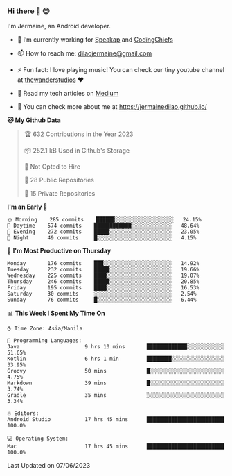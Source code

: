 ### Hi there 👋 😎
I'm Jermaine, an Android developer.

- 🔭 I’m currently working for [Speakap](https://www.speakap.com/) and [CodingChiefs](https://codingchiefs.com/en/)

- 📫 How to reach me: dilaojermaine@gmail.com

- ⚡ Fun fact: I love playing music! You can check our tiny youtube channel at [thewanderstudios](https://www.youtube.com/thewanderstudios) ♥️

- 📖 Read my tech articles on [Medium](https://jermainedilao.medium.com/)

- 👀 You can check more about me at https://jermainedilao.github.io/

<!--
**jermainedilao/jermainedilao** is a ✨ _special_ ✨ repository because its `README.md` (this file) appears on your GitHub profile.

Here are some ideas to get you started:

- 🔭 I’m currently working on ...
- 🌱 I’m currently learning ...
- 👯 I’m looking to collaborate on ...
- 🤔 I’m looking for help with ...
- 💬 Ask me about ...
- 📫 How to reach me: ...
- 😄 Pronouns: ...
- ⚡ Fun fact: ...
-->

<!--START_SECTION:waka-->
**🐱 My Github Data** 

> 🏆 632 Contributions in the Year 2023
 > 
> 📦 252.1 kB Used in Github's Storage 
 > 
> 🚫 Not Opted to Hire
 > 
> 📜 28 Public Repositories 
 > 
> 🔑 15 Private Repositories  
 > 
**I'm an Early 🐤** 

```text
🌞 Morning    285 commits    ██████░░░░░░░░░░░░░░░░░░░   24.15% 
🌆 Daytime    574 commits    ████████████░░░░░░░░░░░░░   48.64% 
🌃 Evening    272 commits    █████░░░░░░░░░░░░░░░░░░░░   23.05% 
🌙 Night      49 commits     █░░░░░░░░░░░░░░░░░░░░░░░░   4.15%

```
📅 **I'm Most Productive on Thursday** 

```text
Monday       176 commits    ███░░░░░░░░░░░░░░░░░░░░░░   14.92% 
Tuesday      232 commits    █████░░░░░░░░░░░░░░░░░░░░   19.66% 
Wednesday    225 commits    ████░░░░░░░░░░░░░░░░░░░░░   19.07% 
Thursday     246 commits    █████░░░░░░░░░░░░░░░░░░░░   20.85% 
Friday       195 commits    ████░░░░░░░░░░░░░░░░░░░░░   16.53% 
Saturday     30 commits     ░░░░░░░░░░░░░░░░░░░░░░░░░   2.54% 
Sunday       76 commits     █░░░░░░░░░░░░░░░░░░░░░░░░   6.44%

```


📊 **This Week I Spent My Time On** 

```text
⌚︎ Time Zone: Asia/Manila

💬 Programming Languages: 
Java                     9 hrs 10 mins       █████████████░░░░░░░░░░░░   51.65% 
Kotlin                   6 hrs 1 min         ████████░░░░░░░░░░░░░░░░░   33.95% 
Groovy                   50 mins             █░░░░░░░░░░░░░░░░░░░░░░░░   4.75% 
Markdown                 39 mins             █░░░░░░░░░░░░░░░░░░░░░░░░   3.74% 
Gradle                   35 mins             ░░░░░░░░░░░░░░░░░░░░░░░░░   3.34%

🔥 Editors: 
Android Studio           17 hrs 45 mins      █████████████████████████   100.0%

💻 Operating System: 
Mac                      17 hrs 45 mins      █████████████████████████   100.0%

```


 Last Updated on 07/06/2023
<!--END_SECTION:waka-->
